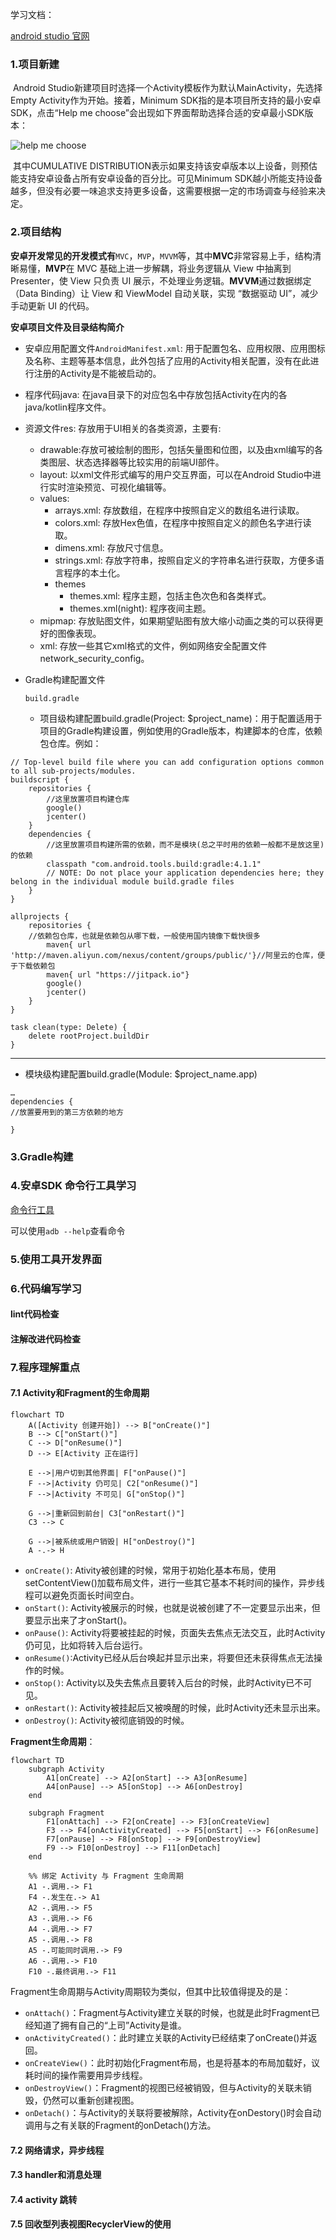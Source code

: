 学习文档：

[android studio 官网](https://developer.android.com/studio/projects?hl=zh-cn)

### 1.项目新建

​	Android Studio新建项目时选择一个Activity模板作为默认MainActivity，先选择Empty Activity作为开始。接着，Minimum SDK指的是本项目所支持的最小安卓SDK，点击“Help me choose”会出现如下界面帮助选择合适的安卓最小SDK版本：

![help me choose](https://github.com/occultator3000/Intership-firstmonth-records/blob/main/%E5%AD%A6%E4%B9%A0%E7%AC%94%E8%AE%B0/images/help%20me%20choose.png)

​	其中CUMULATIVE DISTRIBUTION表示如果支持该安卓版本以上设备，则预估能支持安卓设备占所有安卓设备的百分比。可见Minimum SDK越小所能支持设备越多，但没有必要一味追求支持更多设备，这需要根据一定的市场调查与经验来决定。

### 2.项目结构

**安卓开发常见的开发模式有**`MVC`，`MVP`，`MVVM`等，其中**MVC**非常容易上手，结构清晰易懂，**MVP**在 MVC 基础上进一步解耦，将业务逻辑从 View 中抽离到 Presenter，使 View 只负责 UI 展示，不处理业务逻辑。**MVVM**通过数据绑定（Data Binding）让 View 和 ViewModel 自动关联，实现 “数据驱动 UI”，减少手动更新 UI 的代码。

**安卓项目文件及目录结构简介**

- 安卓应用配置文件`AndroidManifest.xml`: 用于配置包名、应用权限、应用图标及名称、主题等基本信息，此外包括了应用的Activity相关配置，没有在此进行注册的Activity是不能被启动的。

- 程序代码java: 在java目录下的对应包名中存放包括Activity在内的各java/kotlin程序文件。

- 资源文件res: 存放用于UI相关的各类资源，主要有:

  - drawable:存放可被绘制的图形，包括矢量图和位图，以及由xml编写的各类图层、状态选择器等比较实用的前端UI部件。
  - layout: 以xml文件形式编写的用户交互界面，可以在Android Studio中进行实时渲染预览、可视化编辑等。
  - values:
    - arrays.xml: 存放数组，在程序中按照自定义的数组名进行读取。
    - colors.xml: 存放Hex色值，在程序中按照自定义的颜色名字进行读取。
    - dimens.xml: 存放尺寸信息。
    - strings.xml: 存放字符串，按照自定义的字符串名进行获取，方便多语言程序的本土化。
    - themes
      - themes.xml: 程序主题，包括主色次色和各类样式。
      - themes.xml(night): 程序夜间主题。
  - mipmap: 存放贴图文件，如果期望贴图有放大缩小动画之类的可以获得更好的图像表现。
  - xml: 存放一些其它xml格式的文件，例如网络安全配置文件network_security_config。

- Gradle构建配置文件

  ```
  build.gradle
  ```

  - 项目级构建配置build.gradle(Project: $project_name)：用于配置适用于项目的Gradle构建设置，例如使用的Gradle版本，构建脚本的仓库，依赖包仓库。例如：

```none
// Top-level build file where you can add configuration options common to all sub-projects/modules.
buildscript {
    repositories {
		//这里放置项目构建仓库
        google()
        jcenter()
    }
    dependencies {
		//这里放置项目构建所需的依赖，而不是模块(总之平时用的依赖一般都不是放这里)的依赖
        classpath "com.android.tools.build:gradle:4.1.1"
        // NOTE: Do not place your application dependencies here; they belong in the individual module build.gradle files
    }
}

allprojects {
    repositories {
	//依赖包仓库，也就是依赖包从哪下载，一般使用国内镜像下载快很多
        maven{ url 'http://maven.aliyun.com/nexus/content/groups/public/'}//阿里云的仓库，便于下载依赖包
        maven{ url "https://jitpack.io"}
        google()
        jcenter()
    }
}

task clean(type: Delete) {
    delete rootProject.buildDir
}
```

------

- 模块级构建配置build.gradle(Module: $project_name.app)

```none
…
dependencies {
//放置要用到的第三方依赖的地方
   
}
```

### 3.Gradle构建



### 4.安卓SDK 命令行工具学习

[命令行工具](https://developer.android.com/tools?hl=zh-cn)

可以使用`adb --help`查看命令









### 5.使用工具开发界面



### 6.代码编写学习



#### lint代码检查



#### 注解改进代码检查



### 7.程序理解重点

#### 7.1 **Activity和Fragment的生命周期**

~~~mermaid
flowchart TD
    A([Activity 创建开始]) --> B["onCreate()"]
    B --> C["onStart()"]
    C --> D["onResume()"]
    D --> E[Activity 正在运行]

    E -->|用户切到其他界面| F["onPause()"]
    F -->|Activity 仍可见| C2["onResume()"] 
    F -->|Activity 不可见| G["onStop()"]

    G -->|重新回到前台| C3["onRestart()"]
    C3 --> C

    G -->|被系统或用户销毁| H["onDestroy()"]
    A -.-> H

~~~

- `onCreate()`: Ativity被创建的时候，常用于初始化基本布局，使用setContentView()加载布局文件，进行一些其它基本不耗时间的操作，异步线程可以避免页面长时间空白。
- `onStart()`: Activity被展示的时候，也就是说被创建了不一定要显示出来，但要显示出来了才onStart()。
- `onPause()`: Activity将要被挂起的时候，页面失去焦点无法交互，此时Activity仍可见，比如将转入后台运行。
- `onResume()`:Activity已经从后台唤起并显示出来，将要但还未获得焦点无法操作的时候。
- `onStop()`: Activity以及失去焦点且要转入后台的时候，此时Activity已不可见。
- `onRestart()`: Activity被挂起后又被唤醒的时候，此时Activity还未显示出来。
- `onDestroy()`: Activity被彻底销毁的时候。

**Fragment生命周期**：

~~~mermaid
flowchart TD
    subgraph Activity
        A1[onCreate] --> A2[onStart] --> A3[onResume]
        A4[onPause] --> A5[onStop] --> A6[onDestroy]
    end

    subgraph Fragment
        F1[onAttach] --> F2[onCreate] --> F3[onCreateView]
        F3 --> F4[onActivityCreated] --> F5[onStart] --> F6[onResume]
        F7[onPause] --> F8[onStop] --> F9[onDestroyView]
        F9 --> F10[onDestroy] --> F11[onDetach]
    end

    %% 绑定 Activity 与 Fragment 生命周期
    A1 -.调用.-> F1
    F4 -.发生在.-> A1
    A2 -.调用.-> F5
    A3 -.调用.-> F6
    A4 -.调用.-> F7
    A5 -.调用.-> F8
    A5 -.可能同时调用.-> F9
    A6 -.调用.-> F10
    F10 -.最终调用.-> F11

~~~



Fragment生命周期与Activity周期较为类似，但其中比较值得提及的是：

- `onAttach()`：Fragment与Activity建立关联的时候，也就是此时Fragment已经知道了拥有自己的“上司”Activity是谁。
- `onActivityCreated()`：此时建立关联的Activity已经结束了onCreate()并返回。
- `onCreateView()`：此时初始化Fragment布局，也是将基本的布局加载好，议耗时间的操作需要用异步线程。
- `onDestroyView()`：Fragment的视图已经被销毁，但与Activity的关联未销毁，仍然可以重新创建视图。
- `onDetach()`：与Activity的关联将要被解除，Activity在onDestory()时会自动调用与之有关联的Fragment的onDetach()方法。

#### 7.2 网络请求，异步线程



#### 7.3 handler和消息处理



#### 7.4 activity 跳转



####  7.5 回收型列表视图RecyclerView的使用



